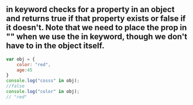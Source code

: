 ## in keyword checks for a property in an object and returns true if that property exists or false if it doesn't. Note that we need to place the prop in "" when we use the in keyword, though we don't have to in the object itself.


```javascript
var obj = {
	color: "red",
	age:45
}
console.log("cosss" in obj);
//false
console.log("color" in obj);
// "red"

```